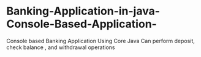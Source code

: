 # Banking-Application-in-java-Console-Based-Application-
Console based Banking Application Using Core Java Can perform deposit, check balance , and withdrawal operations  

